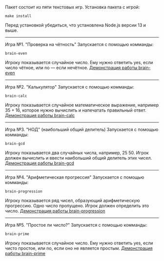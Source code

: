 Пакет состоит из пяти текстовых игр.
Установка пакета с игрой:
 ```
 make install
```
 Перед установкой убедиться, что установлена Node.js версии 13 и выше.

---

Игра №1. "Проверка на чётность"
Запускается с помощью комманды: 
```
brain-even
```
Игроку показывается случайное число. Ему нужно ответить yes, если число чётное, или no — если нечётное.
[Демонстрация работы brain-even](https://asciinema.org/a/561247)

---

Игра №2. "Калькулятор"
Запускается с помощью комманды: 
```
brain-calc
```
Игроку показывается случайное математическое выражение, например 35 + 16, которое нужно вычислить и напечатать правильный ответ.
[Демонстрация работы brain-calc](https://asciinema.org/a/561249)

---

Игра №3. "НОД" (наибольший общий делитель)
Запускается с помощью комманды: 
```
brain-gcd
```
Игроку показывается два случайных числа, например, 25 50. Игрок должен вычислить и ввести наибольший общий делитель этих чисел.
[Демонстрация работы brain-gcd](https://asciinema.org/a/561257)

---

Игра №4. "Арифметическая прогрессия"
Запускается с помощью комманды: 
```
brain-progression
```
Игроку показывается ряд чисел, образующий арифметическую прогрессию. Одно число пропущено. Игрок должен определить это число.
[Демонстрация работы brain-progression](https://asciinema.org/a/561262)

---

Игра №5. "Простое ли число?"
Запускается с помощью комманды: 
```
brain-prime
```
Игроку показывается случайное число. Ему нужно ответить yes, если чисто простое, или no, если оно не является простым.
[Демонстрация работы brain-prime](https://asciinema.org/a/561263)

